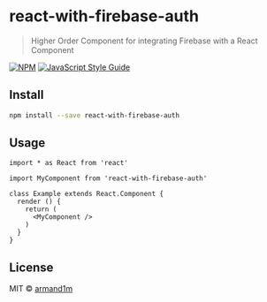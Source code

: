 # react-with-firebase-auth

> Higher Order Component for integrating Firebase with a React Component

[![NPM](https://img.shields.io/npm/v/react-with-firebase-auth.svg)](https://www.npmjs.com/package/react-with-firebase-auth) [![JavaScript Style Guide](https://img.shields.io/badge/code_style-standard-brightgreen.svg)](https://standardjs.com)

## Install

```bash
npm install --save react-with-firebase-auth
```

## Usage

```tsx
import * as React from 'react'

import MyComponent from 'react-with-firebase-auth'

class Example extends React.Component {
  render () {
    return (
      <MyComponent />
    )
  }
}
```

## License

MIT © [armand1m](https://github.com/armand1m)
